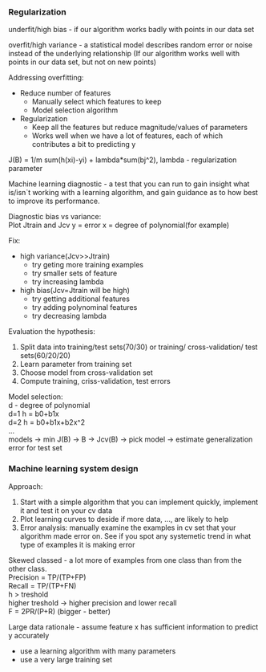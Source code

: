 ### Regularization

underfit/high bias - if our algorithm works badly with points in our data set

overfit/high variance - a statistical model describes random error or noise instead of the underlying relationship (If our algorithm works well with points in our data set, but not on new points)

Addressing overfitting:
  * Reduce number of features
    * Manually select which features to keep
    * Model selection algorithm
  * Regularization
    * Keep all the features but reduce magnitude/values of parameters
    * Works well when we have a lot of features, each of which contributes a bit to predicting y  
 
J(B) = 1/m sum(h(xi)-yi) + lambda*sum(bj^2), lambda - regularization parameter

Machine learning diagnostic - a test that you can run to gain insight what is/isn`t working with a learning algorithm, and gain guidance as to how best to improve its performance.

Diagnostic bias vs variance:  
Plot Jtrain and Jcv y = error x = degree of polynomial(for example)

Fix:
  * high variance(Jcv>>Jtrain)
    * try geting more training examples
    * try smaller sets of feature
    * try increasing lambda
  * high bias(Jcv=Jtrain will be high)
    * try getting additional features
    * try adding polynominal features
    * try decreasing lambda

Evaluation the hypothesis:  
1. Split data into training/test sets(70/30) or training/ cross-validation/ test sets(60/20/20)  
2. Learn parameter from training set  
3. Choose model from cross-validation set  
4. Compute training, criss-validation, test errors  

Model selection:  
d - degree of polynomial  
d=1  h = b0+b1x  
d=2  h = b0+b1x+b2x^2  
...  
models -> min J(B) -> B -> Jcv(B) -> pick model -> estimate generalization error for test set

### Machine learning system design

Approach:  
1. Start with a simple algorithm that you can implement quickly, implement it and test it on your cv data  
2. Plot learning curves to deside if more data, ..., are likely to help  
3. Error analysis: manually examine the examples in cv set that your algorithm made error on. See if you spot any systemetic trend in what type of examples it is making error  

Skewed classed - a lot more of examples from one class than from the other class.  
Precision = TP/(TP+FP)  
Recall = TP/(TP+FN)  
h > treshold  
higher treshold -> higher precision and lower recall  
F = 2PR/(P+R) (bigger - better)  

Large data rationale - assume feature x has sufficient information to predict y accurately  
  * use a learning algorithm with many parameters
  * use a very large training set



